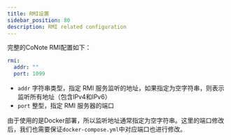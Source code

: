 ```yaml
---
title: RMI设置
sidebar_position: 80
description: RMI related configuration
---
```


完整的CoNote RMI配置如下：

```yaml
rmi:
  addr: ""
  port: 1099
```

- `addr` 字符串类型，指定 RMI 服务监听的地址，如果指定为空字符串，则表示监听所有地址（包含IPv4和IPv6）
- `port` 整型，指定 RMI 服务器的端口

由于使用的是Docker部署，所以监听地址通常指定为空字符串。这里的端口修改后，我们也需要保证`docker-compose.yml`中对应端口也进行修改。

